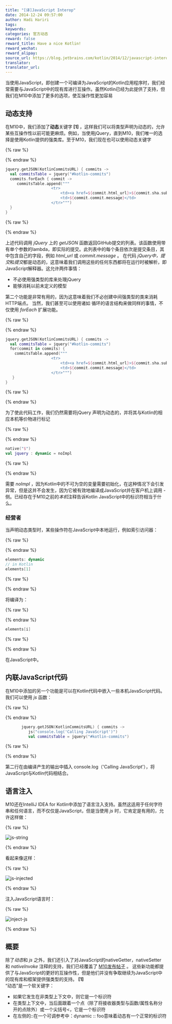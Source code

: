 ```yaml
---
title: "[译]JavaScript Interop"
date: 2014-12-24 09:57:00
author: Hadi Hariri
tags:
keywords:
categories: 官方动态
reward: false
reward_title: Have a nice Kotlin!
reward_wechat:
reward_alipay:
source_url: https://blog.jetbrains.com/kotlin/2014/12/javascript-interop/
translator:
translator_url:
---
```


当使用JavaScript，即创建一个可编译为JavaScript的Kotlin应用程序时，我们经常需要与JavaScript中的现有库进行互操作。虽然Kotlin已经为此提供了支持，但我们在M10中添加了更多的选项，使互操作性更加容易
<span id =“more-1766”> </span>
## 动态支持

在M10中，我们添加了<strong>动态</strong>关键字<strong> [1] </strong>，这样我们可以将类型声明为动态的，允许某些互操作性以前可能更麻烦。例如，当使用jQuery，直到M10，我们唯一的选择是使用Kotlin提供的强类库。至于M10，我们现在也可以使用动态关键字

{% raw %}
<p></p>
{% endraw %}

```kotlin
jquery.getJSON(KotlinCommitsURL) { commits ->
  val commitsTable = jquery("#kotlin-commits")
  commits.forEach { commit ->
     commitsTable.append("""
                    <tr>
                        <td><a href=${commit.html_url}>${commit.sha.substring(0, 6)}</a></td>
                        <td>${commit.commit.message}</td>
                    </tr>""")
  }
}
```

{% raw %}
<p></p>
{% endraw %}

上述代码调用<em> jQuery </em>上的<em> getJSON </em>函数返回GitHub提交的列表。该函数使用带有单个参数的lambda，即实际的提交。此列表中的每个条目依次是提交条目，其中包含自己的字段，例如<em> html_url </em>或<em> commit.message </em>。
在代码<em> jQuery中，提交</em>和<em>提交</em>都是动态的，这意味着我们调用这些的任何东西都将在运行时被解析，即JavaScript解释器。这允许两件事情：

* 不必使用强类型的库来处理jQuery
* 能够消耗以前未定义的模型

第二个功能是非常有用的，因为这意味着我们不必创建中间强类型的类来消耗HTTP端点。
当然，我们甚至可以使用诸如<em> </em>循环的语言结构来做同样的事情，不仅使用<em> forEach </em>扩展功能。

{% raw %}
<p></p>
{% endraw %}

```kotlin
jquery.getJSON(KotlinCommitsURL) { commits ->
  val commitsTable = jquery("#kotlin-commits")
  for(commit in commits) {
    commitsTable.append("""
                    <tr>
                        <td><a href=${commit.html_url}>${commit.sha.substring(0, 6)}</a></td>
                        <td>${commit.commit.message}</td>
                    </tr>""")
   }
}
```

{% raw %}
<p></p>
{% endraw %}

为了使此代码工作，我们仍然需要将jQuery </em>声明为动态的，并将其与Kotlin的相应本机等价物进行标记

{% raw %}
<p></p>
{% endraw %}

```kotlin
native("$")
val jquery : dynamic = noImpl
```

{% raw %}
<p></p>
{% endraw %}

需要<em> noImpl </em>，因为Kotlin中的不可为空的变量需要初始化，在这种情况下会引发异常，但是这并不会发生，因为它被有效地编译成JavaScript并在客户机上调用 - 侧。已经存在于M10之前的<em>本机</em>注释告诉Kotlin JavaScript中的标识符相当于什么。
### 经营者

当声明动态类型时，某些操作符在JavaScript中本地运行，例如索引访问器：

{% raw %}
<p></p>
{% endraw %}

```kotlin
elements: dynamic
// in Kotlin
elements[1]
```

{% raw %}
<p></p>
{% endraw %}

将编译为：

{% raw %}
<p></p>
{% endraw %}

```kotlin
elements[i]
```

{% raw %}
<p></p>
{% endraw %}

在JavaScript中。
## 内联JavaScript代码

在M10中添加的另一个功能是可以在Kotlin代码中嵌入一些本机JavaScript代码。我们可以使用<em> js </em>函数：

{% raw %}
<p></p>
{% endraw %}

```kotlin
       jquery.getJSON(KotlinCommitsURL) { commits ->
          js("console.log('Calling JavaScript')")  
          val commitsTable = jquery("#kotlin-commits")
```

{% raw %}
<p></p>
{% endraw %}

第二行在由编译产生的输出中插入</u> console.log（'Calling JavaScript'）</em>，将JavaScript与Kotlin代码相结合。
## 语言注入

M10还在IntelliJ IDEA for Kotlin中添加了语言注入支持。虽然这适用于任何字符串和任何语言，而不仅仅是JavaScript，但是当使用<em> js </em>时，它肯定是有用的，允许这样做：

{% raw %}
<p><img alt="js-string" class="aligncenter size-full wp-image-1776" data-recalc-dims="1" src="https://i0.wp.com/blog.jetbrains.com/kotlin/files/2014/12/js-string.png?resize=363%2C44&amp;ssl=1"/></p>
{% endraw %}

看起来像这样：

{% raw %}
<p><img alt="js-injected" class="aligncenter size-full wp-image-1775" data-recalc-dims="1" src="https://i0.wp.com/blog.jetbrains.com/kotlin/files/2014/12/js-injected.png?resize=379%2C48&amp;ssl=1"/></p>
{% endraw %}

注入JavaScript语言时：

{% raw %}
<p><img alt="inject-js" class="aligncenter size-full wp-image-1774" data-recalc-dims="1" src="https://i1.wp.com/blog.jetbrains.com/kotlin/files/2014/12/inject-js.png?resize=465%2C102&amp;ssl=1"/></p>
{% endraw %}

## 概要

除了<em>动态</em>和<em> js </em>之外，我们还引入了对JavaScript的nativeGetter，nativeSetter </em>和<em> nativeInvoke </em>注释的支持，我们已经覆盖了 [M10发布帖子](http://blog.jetbrains.com/kotlin/2014/12/m10-is-out/) 。
这些新功能都提供了与JavaScript的更好的互操作性，但是他们并没有争取继续为JavaScript中的现有库和框架提供强类型的支持。
<strong> [1] </strong> <br/>
“动态”是一个软关键字：

* 如果它发生在非类型上下文中，则它是一个标识符
* 在类型上下文中，当后面跟着一个点（除了将接收器类型与函数/属性名称分开的点除外）或一个尖括号<，它是一个标识符
* 在左侧的::在一个可调参考中：dynamic :: foo意味着动态有一个正常的标识符

